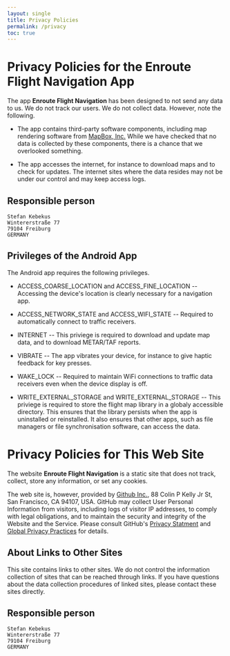 ```yaml
---
layout: single
title: Privacy Policies
permalink: /privacy
toc: true
---
```


# Privacy Policies for the **Enroute Flight Navigation** App

The app **Enroute Flight Navigation** has been designed to not send any data to
us. We do not track our users. We do not collect data. However, note the
following.

- The app contains third-party software components, including map rendering
  software from [MapBox, Inc.](https://www.mapbox.com/)  While we have checked
  that no data is collected by these components, there is a chance that we
  overlooked something.

- The app accesses the internet, for instance to download maps and to check for
  updates. The internet sites where the data resides may not be under our
  control and may keep access logs.

## Responsible person

```
Stefan Kebekus
Wintererstraße 77
79104 Freiburg
GERMANY
```


## Privileges of the Android App

The Android app requires the following privileges.

- ACCESS_COARSE_LOCATION and ACCESS_FINE_LOCATION -- Accessing the device's
  location is clearly necessary for a navigation app.

- ACCESS_NETWORK_STATE and ACCESS_WIFI_STATE -- Required to automatically
  connect to traffic receivers.

- INTERNET -- This priviege is required to download and update map data, and to
  download METAR/TAF reports.

- VIBRATE -- The app vibrates your device, for instance to give haptic feedback
  for key presses.

- WAKE_LOCK -- Required to maintain WiFi connections to traffic data receivers
  even when the device display is off.

- WRITE_EXTERNAL_STORAGE and WRITE_EXTERNAL_STORAGE -- This priviege is required
  to store the flight map library in a globaly accessible directory. This
  ensures that the library persists when the app is uninstalled or reinstalled.
  It also ensures that other apps, such as file managers or file synchronisation
  software, can access the data.


# Privacy Policies for This Web Site

The website **Enroute Flight Navigation** is a static site that does not track,
collect, store any information, or set any cookies.  

The web site is, however, provided by [Github Inc.](https://github.com/), 88
Colin P Kelly Jr St, San Francisco, CA 94107, USA.  GitHub may collect User
Personal Information from visitors, including logs of visitor IP addresses, to
comply with legal obligations, and to maintain the security and integrity of the
Website and the Service.  Please consult GitHub's [Privacy
Statment](https://help.github.com/en/github/site-policy/github-privacy-statement#github-pages)
and [Global Privacy
Practices](https://help.github.com/en/github/site-policy/global-privacy-practices)
for details.

## About Links to Other Sites

This site contains links to other sites. We do not control the information
collection of sites that can be reached through links. If you have questions
about the data collection procedures of linked sites, please contact these sites
directly.

## Responsible person

```
Stefan Kebekus
Wintererstraße 77
79104 Freiburg
GERMANY
```
